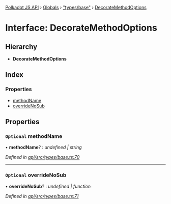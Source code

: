 [Polkadot JS API](../README.md) › [Globals](../globals.md) › ["types/base"](../modules/_types_base_.md) › [DecorateMethodOptions](_types_base_.decoratemethodoptions.md)

# Interface: DecorateMethodOptions

## Hierarchy

* **DecorateMethodOptions**

## Index

### Properties

* [methodName](_types_base_.decoratemethodoptions.md#optional-methodname)
* [overrideNoSub](_types_base_.decoratemethodoptions.md#optional-overridenosub)

## Properties

### `Optional` methodName

• **methodName**? : *undefined | string*

*Defined in [api/src/types/base.ts:70](https://github.com/polkadot-js/api/blob/bbbd82eb4a/packages/api/src/types/base.ts#L70)*

___

### `Optional` overrideNoSub

• **overrideNoSub**? : *undefined | function*

*Defined in [api/src/types/base.ts:71](https://github.com/polkadot-js/api/blob/bbbd82eb4a/packages/api/src/types/base.ts#L71)*
